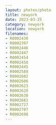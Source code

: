 ```yaml
---
layout: photos/photo
title: newyork
date: 2023-03-25
category: newyork
location: newyork
filenames: 
- R0002430
- R0002397
- R0002446
- R0002447
- R0002454
- R0002458
- R0002445
- R0002589
- R0002602
- R0002606
- R0002623
- R0002628
- R0002630
- R0002681
- R0002727
- R0002707
- R0002698
---
```


